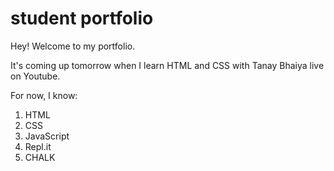 # student portfolio

Hey! Welcome to my portfolio.

It's coming up tomorrow when I learn HTML and CSS with Tanay Bhaiya live on Youtube.

For now, I know:

1. HTML
1. CSS
3. JavaScript
4. Repl.it
5. CHALK